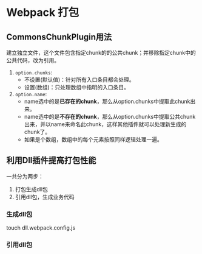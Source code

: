 # Webpack 打包

## CommonsChunkPlugin用法

建立独立文件，这个文件包含指定chunk的的公共chunk；并移除指定chunk中的公共代码，改为引用。  

1. `option.chunks`:  
    * 不设置(默认值)：针对所有入口条目都会处理。
    * 设置(数组)：只处理数组中指明的入口条目。
1. `option.name`:  
    * name选中的是**已存在的chunk**，那么从option.chunks中提取此chunk出来。
    * name选中的是**不存在的chunk**，那么从option.chunks中提取公共chunk出来，并以name来命名此chunk，这样其他插件就可以处理新生成的chunk了。
    * 如果是个数组，数组中的每个元素按照同样逻辑处理一遍。

## 利用Dll插件提高打包性能

一共分为两步：

1. 打包生成dll包
1. 引用dll包，生成业务代码

### 生成dll包

touch dll.webpack.config.js

### 引用dll包